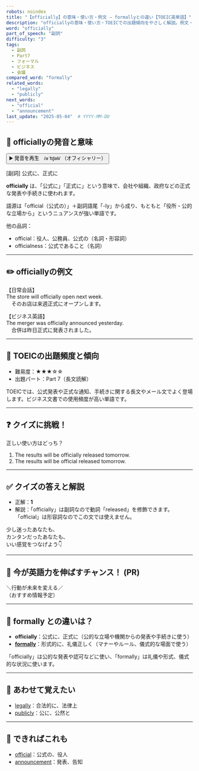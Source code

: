 ```yaml
---
robots: noindex
title: "【officially】の意味・使い方・例文 ― formallyとの違い【TOEIC英単語】"
description: "officiallyの意味・使い方・TOEICでの出題傾向をやさしく解説。例文・クイズ付きでformallyとの違いもわかりやすく学べます。"
word: "officially"
part_of_speech: "副詞"
difficulty: "3"
tags:
  - 副詞
  - Part7
  - フォーマル
  - ビジネス
  - 会議
compared_word: "formally"
related_words:
  - "legally"
  - "publicly"
next_words:
  - "official"
  - "announcement"
last_update: "2025-05-04"  # YYYY-MM-DD
---
```


## 🔰 officiallyの発音と意味

<button class="play-audio" onclick="playTTS('officially')">
  <span class="play-audio-main">
    ▶️ 発音を再生　/əˈfɪʃəli/
  </span>
  <span class="play-audio-sub">
    （オフィシャリー）
  </span>
</button>

[副詞] 公式に、正式に

**officially** は、「公式に」「正式に」という意味で、会社や組織、政府などの正式な発表や手続きに使われます。

語源は「official（公式の）」＋副詞語尾「-ly」から成り、もともと「役所・公的な立場から」というニュアンスが強い単語です。

他の品詞：  
- official：役人、公務員、公式の（名詞・形容詞）
- officialness：公式であること（名詞）

---

## ✏️ officiallyの例文

【日常会話】  
The store will officially open next week.  
　そのお店は来週正式にオープンします。

【ビジネス英語】  
The merger was officially announced yesterday.  
　合併は昨日正式に発表されました。

---

## 🎯 TOEICの出題頻度と傾向

- 難易度：★★★☆☆
- 出題パート：Part 7（長文読解）

TOEICでは、公式発表や正式な通知、手続きに関する長文やメール文でよく登場します。ビジネス文書での使用頻度が高い単語です。

---

## ❓ クイズに挑戦！

正しい使い方はどっち？

1. The results will be officially released tomorrow.  
2. The results will be official released tomorrow.

---

## ✅ クイズの答えと解説

- 正解：**1**
- 解説：「officially」は副詞なので動詞「released」を修飾できます。「official」は形容詞なのでこの文では使えません。

少し迷ったあなたも、  
カンタンだったあなたも、  
いい感覚をつなげよう👇️

---

## 🚀 今が英語力を伸ばすチャンス！ (PR)

<div class="info-center">
＼行動が未来を変える／<br>  
（おすすめ情報予定）
</div>

---

## 🤔  formally との違いは？

- **officially**：公式に、正式に（公的な立場や機関からの発表や手続きに使う）
- **[formally](/formally)**：形式的に、礼儀正しく（マナーやルール、儀式的な場面で使う）

「officially」は公的な発表や認可などに使い、「formally」は礼儀や形式、儀式的な状況に使います。

---

## 🧩 あわせて覚えたい

- [legally](/legally)：合法的に、法律上
- [publicly](/publicly)：公に、公然と

---

## 📖 できればこれも

- [official](/official)：公式の、役人
- [announcement](/announcement)：発表、告知

<!-- cvid: aid21_bid14 -->
